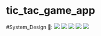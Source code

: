 # tic_tac_game_app
#System_Design 🎨:
![](C:/Users/Mohamed/Downloads/Screenshot_2023-12-01-14-35-14-71.png)
![](C:/Users/Mohamed/Downloads/Screenshot_2023-12-01-14-39-43-85.png)
![](C:/Users/Mohamed/Downloads/Screenshot_2023-12-01-14-35-40-11.png)
![](C:/Users/Mohamed/Downloads/Screenshot_2023-12-01-14-35-56-24.png)
![](C:/Users/Mohamed/Downloads/Screenshot_2023-12-01-14-36-08-33.png)
